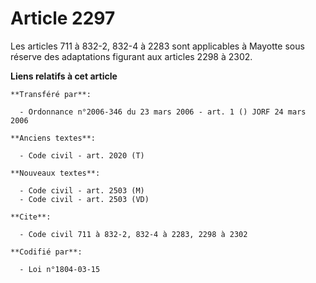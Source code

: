 # Article 2297

Les articles 711 à 832-2, 832-4 à 2283 sont applicables à Mayotte sous réserve des adaptations figurant aux articles 2298 à
2302.

**Liens relatifs à cet article**

	**Transféré par**:

	  - Ordonnance n°2006-346 du 23 mars 2006 - art. 1 () JORF 24 mars 2006

	**Anciens textes**:

	  - Code civil - art. 2020 (T)

	**Nouveaux textes**:

	  - Code civil - art. 2503 (M)
	  - Code civil - art. 2503 (VD)

	**Cite**:

	  - Code civil 711 à 832-2, 832-4 à 2283, 2298 à 2302

	**Codifié par**:

	  - Loi n°1804-03-15
